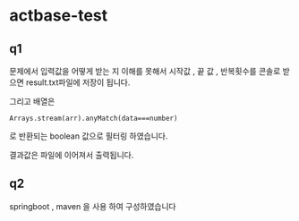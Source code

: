 # actbase-test

## q1

  문제에서 입력값을 어떻게 받는 지 이해를 못해서 시작값 , 끝 값 , 반복횟수를 콘솔로 받으면 result.txt파일에 저장이 됩니다.

  그리고 배열은 
  
    Arrays.stream(arr).anyMatch(data===number)
   
  로 반환되는 boolean 값으로 필터링 하였습니다.

  결과값은 파일에 이어져서 출력됩니다. 

## q2

  springboot , maven 을 사용 하여 구성하였습니다
  


  

